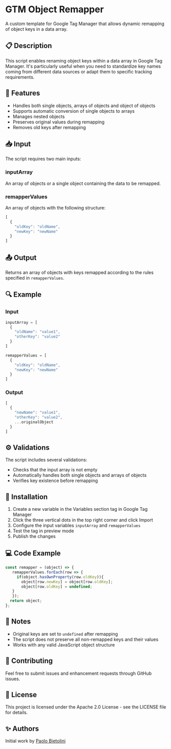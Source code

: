 # GTM Object Remapper

A custom template for Google Tag Manager that allows dynamic remapping of object keys in a data array.

## 📋 Description

This script enables renaming object keys within a data array in Google Tag Manager. It's particularly useful when you need to standardize key names coming from different data sources or adapt them to specific tracking requirements.

## 🚀 Features

- Handles both single objects, arrays of objects and object of objects
- Supports automatic conversion of single objects to arrays
- Manages nested objects
- Preserves original values during remapping
- Removes old keys after remapping

## 📥 Input

The script requires two main inputs:

### inputArray
An array of objects or a single object containing the data to be remapped.

### remapperValues
An array of objects with the following structure:
```javascript
[
  {
    "oldKey": "oldName",
    "newKey": "newName"
  }
]
```

## 📤 Output

Returns an array of objects with keys remapped according to the rules specified in `remapperValues`.

## 🔍 Example

### Input
```javascript
inputArray = [
  {
    "oldName": "value1",
    "otherKey": "value2"
  }
]

remapperValues = [
  {
    "oldKey": "oldName",
    "newKey": "newName"
  }
]
```

### Output
```javascript
[
  {
    "newName": "value1",
    "otherKey": "value2",
    ...originalObject
  }
]
```

## ⚙️ Validations

The script includes several validations:
- Checks that the input array is not empty
- Automatically handles both single objects and arrays of objects
- Verifies key existence before remapping

## 🔧 Installation

1. Create a new variable in the Variables section tag in Google Tag Manager
2. Click the three vertical dots in the top right corner and click Import
3. Configure the input variables `inputArray` and `remapperValues`
4. Test the tag in preview mode
5. Publish the changes

## 💻 Code Example

```javascript
const remapper = (object) => {
   remapperValues.forEach(row => {
     if(object.hasOwnProperty(row.oldKey)){
       object[row.newKey] = object[row.oldKey];
       object[row.oldKey] = undefined;
   }
   });
  return object;
};
```

## 📝 Notes

- Original keys are set to `undefined` after remapping
- The script does not preserve all non-remapped keys and their values
- Works with any valid JavaScript object structure

## 🤝 Contributing

Feel free to submit issues and enhancement requests through GitHub issues.

## 📜 License

This project is licensed under the Apache 2.0 License - see the LICENSE file for details.

## ✨ Authors

Initial work by [Paolo Bietolini](https://paolobietolini.com)
